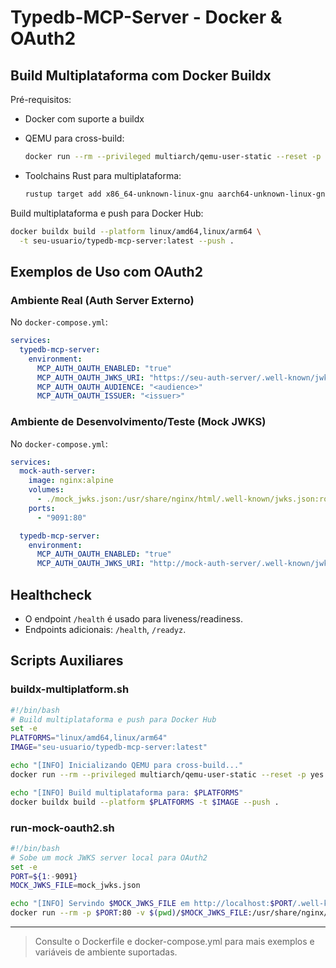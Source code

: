 # Typedb-MCP-Server - Docker & OAuth2

## Build Multiplataforma com Docker Buildx

Pré-requisitos:

- Docker com suporte a buildx
- QEMU para cross-build:

  ```sh
  docker run --rm --privileged multiarch/qemu-user-static --reset -p yes
  ```

- Toolchains Rust para multiplataforma:

  ```sh
  rustup target add x86_64-unknown-linux-gnu aarch64-unknown-linux-gnu
  ```

Build multiplataforma e push para Docker Hub:

```sh
docker buildx build --platform linux/amd64,linux/arm64 \
  -t seu-usuario/typedb-mcp-server:latest --push .
```

## Exemplos de Uso com OAuth2

### Ambiente Real (Auth Server Externo)

No `docker-compose.yml`:

```yaml
services:
  typedb-mcp-server:
    environment:
      MCP_AUTH_OAUTH_ENABLED: "true"
      MCP_AUTH_OAUTH_JWKS_URI: "https://seu-auth-server/.well-known/jwks.json"
      MCP_AUTH_OAUTH_AUDIENCE: "<audience>"
      MCP_AUTH_OAUTH_ISSUER: "<issuer>"
```

### Ambiente de Desenvolvimento/Teste (Mock JWKS)

No `docker-compose.yml`:

```yaml
services:
  mock-auth-server:
    image: nginx:alpine
    volumes:
      - ./mock_jwks.json:/usr/share/nginx/html/.well-known/jwks.json:ro
    ports:
      - "9091:80"

  typedb-mcp-server:
    environment:
      MCP_AUTH_OAUTH_ENABLED: "true"
      MCP_AUTH_OAUTH_JWKS_URI: "http://mock-auth-server/.well-known/jwks.json"
```

## Healthcheck

- O endpoint `/health` é usado para liveness/readiness.
- Endpoints adicionais: `/health`, `/readyz`.

## Scripts Auxiliares

### buildx-multiplatform.sh

```sh
#!/bin/bash
# Build multiplataforma e push para Docker Hub
set -e
PLATFORMS="linux/amd64,linux/arm64"
IMAGE="seu-usuario/typedb-mcp-server:latest"

echo "[INFO] Inicializando QEMU para cross-build..."
docker run --rm --privileged multiarch/qemu-user-static --reset -p yes

echo "[INFO] Build multiplataforma para: $PLATFORMS"
docker buildx build --platform $PLATFORMS -t $IMAGE --push .
```

### run-mock-oauth2.sh

```sh
#!/bin/bash
# Sobe um mock JWKS server local para OAuth2
set -e
PORT=${1:-9091}
MOCK_JWKS_FILE=mock_jwks.json

echo "[INFO] Servindo $MOCK_JWKS_FILE em http://localhost:$PORT/.well-known/jwks.json"
docker run --rm -p $PORT:80 -v $(pwd)/$MOCK_JWKS_FILE:/usr/share/nginx/html/.well-known/jwks.json:ro nginx:alpine
```

---

> Consulte o Dockerfile e docker-compose.yml para mais exemplos e variáveis de ambiente suportadas.
